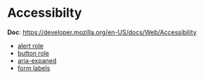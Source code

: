 # Accessibilty


**Doc**: https://developer.mozilla.org/en-US/docs/Web/Accessibility

- [alert role](https://developer.mozilla.org/en-US/docs/Web/Accessibility/ARIA/ARIA_Techniques/Using_the_alert_role)
- [button role](https://developer.mozilla.org/en-US/docs/Web/Accessibility/ARIA/Roles/button_role)
- [aria-expaned](https://developer.mozilla.org/en-US/docs/Web/Accessibility/ARIA/Attributes/aria-expanded)
- [form labels](https://www.w3.org/WAI/tutorials/forms/labels/)
